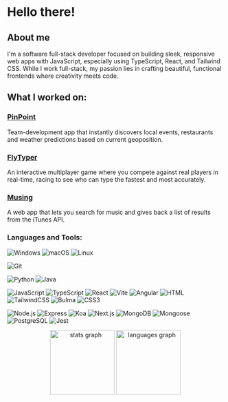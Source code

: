 # Hello there! 

## About me
I'm a software full-stack developer focused on building sleek, responsive web apps with JavaScript, especially using TypeScript, React, and Tailwind CSS. While I work full-stack, my passion lies in crafting beautiful, functional frontends where creativity meets code.

## What I worked on:
### [PinPoint](https://github.com/Guillermo-AA/pinpoint)
Team-development app that instantly discovers local events, restaurants and weather predictions based on current geoposition.

### [FlyTyper](https://github.com/Guillermo-AA/FlyTyper)
An interactive multiplayer game where you compete against real players in real-time, racing to see who can type the fastest and most accurately.

### [Musing](https://github.com/Guillermo-AA/musing)
A web app that lets you search for music and gives back a list of results from the iTunes API.

<h3 align="left">Languages and Tools:</h3>

![Windows](https://custom-icon-badges.demolab.com/badge/Windows-0078D6?logo=windows11&logoColor=white)
![macOS](https://img.shields.io/badge/macOS-000000?logo=apple&logoColor=F0F0F0)
![Linux](https://img.shields.io/badge/Linux-FCC624?logo=linux&logoColor=black)

![Git](https://img.shields.io/badge/-Git-F05032?logo=git&logoColor=white)

![Python](https://img.shields.io/badge/Python-3776AB?logo=python&logoColor=fff)
![Java](https://img.shields.io/badge/Java-%23ED8B00.svg?logo=openjdk&logoColor=white)

![JavaScript](https://img.shields.io/badge/-JavaScript-F7DF1E?logo=javascript&logoColor=black)
![TypeScript](https://img.shields.io/badge/-TypeScript-3178C6?logo=typescript&logoColor=white)
![React](https://img.shields.io/badge/-React-61DAFB?logo=react&logoColor=black)
![Vite](https://img.shields.io/badge/-Vite-646CFF?logo=vite&logoColor=white)
![Angular](https://img.shields.io/badge/-Angular-DD0031?logo=angular&logoColor=white)
![HTML](https://shields.io/badge/HTML-f06529?logo=html5&logoColor=white&labelColor=f06529)
![TailwindCSS](https://img.shields.io/badge/-TailwindCSS-06B6D4?logo=tailwindcss&logoColor=white)
![Bulma](https://img.shields.io/badge/-Bulma-00d1b2?logo=bulma&logoColor=black)
![CSS3](https://img.shields.io/badge/-CSS3-1572B6?logo=css3&logoColor=white)

![Node.js](https://img.shields.io/badge/-Node.js-339933?logo=nodedotjs&logoColor=white)
![Express](https://img.shields.io/badge/-Express-000000?logo=express&logoColor=white)
![Koa](https://img.shields.io/badge/-Koa-333333?logoColor=white)
![Next.js](https://img.shields.io/badge/-Next.js-000000?logo=nextdotjs&logoColor=white)
![MongoDB](https://img.shields.io/badge/-MongoDB-47A248?logo=mongodb&logoColor=white)
![Mongoose](https://img.shields.io/badge/-Mongoose-880000?style=flat&logo=mongoose&logoColor=white)
![PostgreSQL](https://img.shields.io/badge/-PostgreSQL-336791?logo=postgresql&logoColor=white)
![Jest](https://img.shields.io/badge/-Jest-C21325?logo=jest&logoColor=white)




<div align="center">
  <img src="https://github-readme-stats.vercel.app/api?username=guillermo-aa&hide_title=false&hide_rank=true&show_icons=true&include_all_commits=true&count_private=true&disable_animations=false&theme=dracula&locale=en&hide_border=false&order=1" height="150" alt="stats graph"  />
  <img src="https://github-readme-stats.vercel.app/api/top-langs?username=guillermo-aa&locale=en&hide_title=false&layout=compact&card_width=320&langs_count=5&theme=dracula&hide_border=false&order=2" height="150" alt="languages graph"  />
</div>
